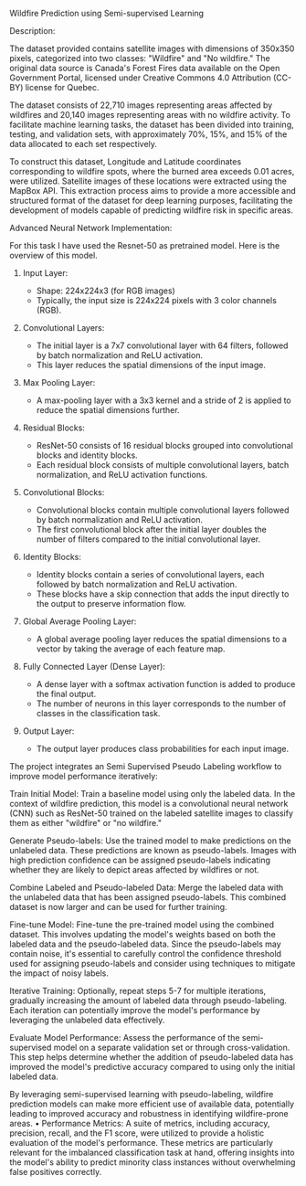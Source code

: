 Wildfire Prediction using Semi-supervised Learning

Description:

The dataset provided contains satellite images with dimensions of 350x350 pixels, categorized into two classes: "Wildfire" and "No wildfire." The original data source is Canada's Forest Fires data available on the Open Government Portal, licensed under Creative Commons 4.0 Attribution (CC-BY) license for Quebec.

The dataset consists of 22,710 images representing areas affected by wildfires and 20,140 images representing areas with no wildfire activity. To facilitate machine learning tasks, the dataset has been divided into training, testing, and validation sets, with approximately 70%, 15%, and 15% of the data allocated to each set respectively.

To construct this dataset, Longitude and Latitude coordinates corresponding to wildfire spots, where the burned area exceeds 0.01 acres, were utilized. Satellite images of these locations were extracted using the MapBox API. This extraction process aims to provide a more accessible and structured format of the dataset for deep learning purposes, facilitating the development of models capable of predicting wildfire risk in specific areas.

Advanced Neural Network Implementation:

For this task I have used the Resnet-50 as pretrained model. Here is the overview of this model.

1. Input Layer: 
   - Shape: 224x224x3 (for RGB images)
   - Typically, the input size is 224x224 pixels with 3 color channels (RGB).

2. Convolutional Layers:
   - The initial layer is a 7x7 convolutional layer with 64 filters, followed by batch normalization and ReLU activation.
   - This layer reduces the spatial dimensions of the input image.

3. Max Pooling Layer:
   - A max-pooling layer with a 3x3 kernel and a stride of 2 is applied to reduce the spatial dimensions further.

4. Residual Blocks:
   - ResNet-50 consists of 16 residual blocks grouped into convolutional blocks and identity blocks.
   - Each residual block consists of multiple convolutional layers, batch normalization, and ReLU activation functions.

5. Convolutional Blocks:
   - Convolutional blocks contain multiple convolutional layers followed by batch normalization and ReLU activation.
   - The first convolutional block after the initial layer doubles the number of filters compared to the initial convolutional layer.

6. Identity Blocks:
   - Identity blocks contain a series of convolutional layers, each followed by batch normalization and ReLU activation.
   - These blocks have a skip connection that adds the input directly to the output to preserve information flow.

7. Global Average Pooling Layer:
   - A global average pooling layer reduces the spatial dimensions to a vector by taking the average of each feature map.

8. Fully Connected Layer (Dense Layer):
   - A dense layer with a softmax activation function is added to produce the final output.
   - The number of neurons in this layer corresponds to the number of classes in the classification task.

9. Output Layer:
   - The output layer produces class probabilities for each input image.



The project integrates an Semi Supervised Pseudo Labeling  workflow to improve model performance  iteratively:

 Train Initial Model: Train a baseline model using only the labeled data. In the context of wildfire prediction, this model is a convolutional neural network (CNN) such as ResNet-50 trained on the labeled satellite images to classify them as either "wildfire" or "no wildfire."

Generate Pseudo-labels: Use the trained model to make predictions on the unlabeled data. These predictions are known as pseudo-labels. Images with high prediction confidence can be assigned pseudo-labels indicating whether they are likely to depict areas affected by wildfires or not.

Combine Labeled and Pseudo-labeled Data: Merge the labeled data with the unlabeled data that has been assigned pseudo-labels. This combined dataset is now larger and can be used for further training.

Fine-tune Model: Fine-tune the pre-trained model using the combined dataset. This involves updating the model's weights based on both the labeled data and the pseudo-labeled data. Since the pseudo-labels may contain noise, it's essential to carefully control the confidence threshold used for assigning pseudo-labels and consider using techniques to mitigate the impact of noisy labels.

Iterative Training: Optionally, repeat steps 5-7 for multiple iterations, gradually increasing the amount of labeled data through pseudo-labeling. Each iteration can potentially improve the model's performance by leveraging the unlabeled data effectively.

Evaluate Model Performance: Assess the performance of the semi-supervised model on a separate validation set or through cross-validation. This step helps determine whether the addition of pseudo-labeled data has improved the model's predictive accuracy compared to using only the initial labeled data.


By leveraging semi-supervised learning with pseudo-labeling, wildfire prediction models can make more efficient use of available data, potentially leading to improved accuracy and robustness in identifying wildfire-prone areas.
• Performance Metrics: A suite of metrics, including accuracy, precision, recall, and the F1 score, were utilized to provide a holistic evaluation of the model's performance. These metrics are particularly relevant for the imbalanced classification task at hand, offering insights into the model's ability to predict minority class instances without overwhelming false positives correctly.
